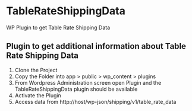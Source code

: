 # TableRateShippingData
WP Plugin to get Table Rate Shipping Data

## Plugin to get additional information about Table Rate Shipping Data

1. Clone the Project
2. Copy the Folder into app > public > wp_content > plugins
3. From Wordpress Administration screen open Plugin and the TableRateShippingData plugin should be available
4. Activate the Plugin
5. Access data from http://host/wp-json/shipping/v1/table_rate_data